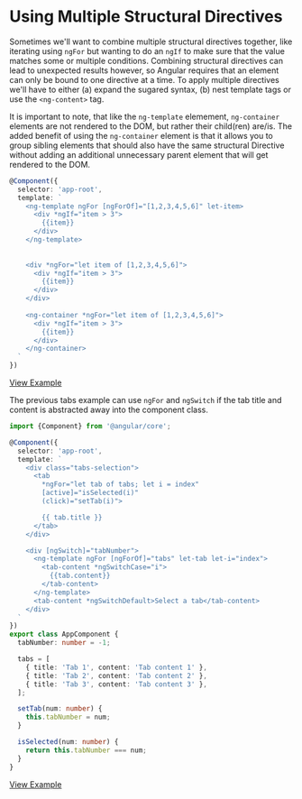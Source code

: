 # Using Multiple Structural Directives

Sometimes we'll want to combine multiple structural directives together, like iterating using `ngFor` but wanting to do an `ngIf` to make sure that the value matches some or multiple conditions. Combining structural directives can lead to unexpected results however, so Angular requires that an element can only be bound to one directive at a time. To apply multiple directives we'll have to either (a) expand the sugared syntax, (b) nest template tags or use the `<ng-content>` tag.

It is important to note, that like the `ng-template` elemement, `ng-container` elements are not rendered to the DOM, but rather their child(ren) are/is. The added benefit of using the `ng-container` element is that it allows you to group sibling elements that should also have the same structural Directive without adding an additional unnecessary parent element that will get rendered to the DOM.


```typescript
@Component({
  selector: 'app-root',
  template: `
    <ng-template ngFor [ngForOf]="[1,2,3,4,5,6]" let-item>
      <div *ngIf="item > 3">
        {{item}}
      </div>
    </ng-template>
    
    
    <div *ngFor="let item of [1,2,3,4,5,6]">
      <div *ngIf="item > 3">
        {{item}}
      </div>
    </div>
    
    <ng-container *ngFor="let item of [1,2,3,4,5,6]">
      <div *ngIf="item > 3">
        {{item}}
      </div>
    </ng-container>
  `
})
```

[View Example](https://plnkr.co/edit/V2nWlGOwIITPrUDksGNG?p=preview)

The previous tabs example can use `ngFor` and `ngSwitch` if the tab title and content is abstracted away into the component class.

```typescript
import {Component} from '@angular/core';

@Component({
  selector: 'app-root',
  template: `
    <div class="tabs-selection">
      <tab
        *ngFor="let tab of tabs; let i = index"
        [active]="isSelected(i)"
        (click)="setTab(i)">

        {{ tab.title }}
      </tab>
    </div>

    <div [ngSwitch]="tabNumber">
      <ng-template ngFor [ngForOf]="tabs" let-tab let-i="index">
        <tab-content *ngSwitchCase="i">
          {{tab.content}}
        </tab-content>
      </ng-template>
      <tab-content *ngSwitchDefault>Select a tab</tab-content>
    </div>
  `
})
export class AppComponent {
  tabNumber: number = -1;

  tabs = [
    { title: 'Tab 1', content: 'Tab content 1' },
    { title: 'Tab 2', content: 'Tab content 2' },
    { title: 'Tab 3', content: 'Tab content 3' },
  ];

  setTab(num: number) {
    this.tabNumber = num;
  }

  isSelected(num: number) {
    return this.tabNumber === num;
  }
}
```

[View Example](https://plnkr.co/edit/YOT4G4buUZduwvVi8cMA?p=preview)

